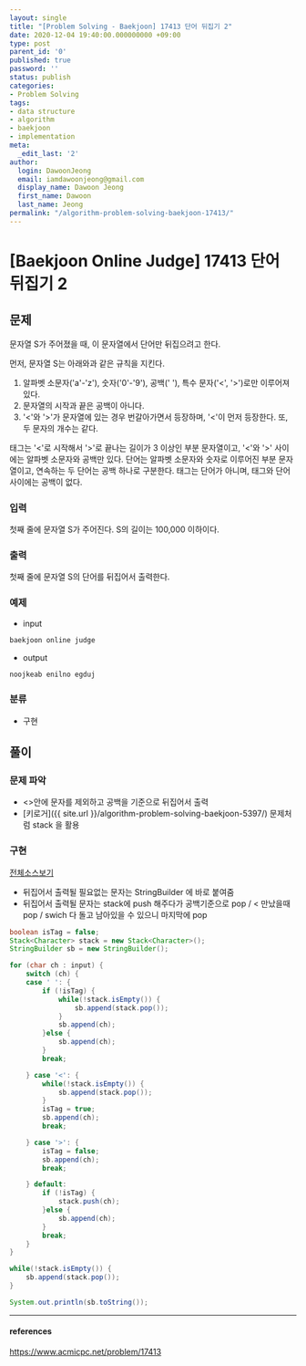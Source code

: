 ```yaml
---
layout: single
title: "[Problem Solving - Baekjoon] 17413 단어 뒤집기 2"
date: 2020-12-04 19:40:00.000000000 +09:00
type: post
parent_id: '0'
published: true
password: ''
status: publish
categories:
- Problem Solving
tags:
- data structure
- algorithm
- baekjoon
- implementation
meta:
  _edit_last: '2'
author:
  login: DawoonJeong
  email: iamdawoonjeong@gmail.com
  display_name: Dawoon Jeong
  first_name: Dawoon
  last_name: Jeong
permalink: "/algorithm-problem-solving-baekjoon-17413/"
---
```

# [Baekjoon Online Judge] 17413 단어 뒤집기 2

## 문제
문자열 S가 주어졌을 때, 이 문자열에서 단어만 뒤집으려고 한다.

먼저, 문자열 S는 아래와과 같은 규칙을 지킨다.

1. 알파벳 소문자('a'-'z'), 숫자('0'-'9'), 공백(' '), 특수 문자('<', '>')로만 이루어져 있다.
2. 문자열의 시작과 끝은 공백이 아니다.
3. '<'와 '>'가 문자열에 있는 경우 번갈아가면서 등장하며, '<'이 먼저 등장한다. 또, 두 문자의 개수는 같다.

태그는 '<'로 시작해서 '>'로 끝나는 길이가 3 이상인 부분 문자열이고, '<'와 '>' 사이에는 알파벳 소문자와 공백만 있다. 단어는 알파벳 소문자와 숫자로 이루어진 부분 문자열이고, 연속하는 두 단어는 공백 하나로 구분한다. 태그는 단어가 아니며, 태그와 단어 사이에는 공백이 없다.

### 입력
첫째 줄에 문자열 S가 주어진다. S의 길이는 100,000 이하이다.

### 출력
첫째 줄에 문자열 S의 단어를 뒤집어서 출력한다.


### 예제

- input

```java
baekjoon online judge
```

- output

```java
noojkeab enilno egduj
```

### 분류
- 구현

## 풀이

### 문제 파악
- <>안에 문자를 제외하고 공백을 기준으로 뒤집어서 출력
- [키로거]({{ site.url }}/algorithm-problem-solving-baekjoon-5397/) 문제처럼 stack 을 활용


### 구현

[전체소스보기](https://github.com/devvoon/java-datastructure-algorithm/blob/master/java-algorithm-problem-solving/src/baekjoon/problem17413/Main.java)


- 뒤집어서 출력될 필요없는 문자는 StringBuilder 에 바로 붙여줌
- 뒤집어서 출력될 문자는 stack에 push 해주다가 공백기준으로 pop / < 만났을때 pop / swich 다 돌고 남아있을 수 있으니 마지막에 pop   

```java
boolean isTag = false;
Stack<Character> stack = new Stack<Character>();
StringBuilder sb = new StringBuilder();

for (char ch : input) {
    switch (ch) {
    case ' ': {
        if (!isTag) {
            while(!stack.isEmpty()) {
                sb.append(stack.pop());
            }
            sb.append(ch);
        }else {
            sb.append(ch);
        }
        break;

    } case '<': {
        while(!stack.isEmpty()) {
            sb.append(stack.pop());
        }
        isTag = true;
        sb.append(ch);
        break;

    } case '>': {
        isTag = false;
        sb.append(ch);
        break;

    } default:
        if (!isTag) {
            stack.push(ch);
        }else {
            sb.append(ch);
        }
        break;
    }
}

while(!stack.isEmpty()) {
    sb.append(stack.pop());
}

System.out.println(sb.toString());
```


---

#### references
<https://www.acmicpc.net/problem/17413>
